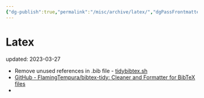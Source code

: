 ```yaml
---
{"dg-publish":true,"permalink":"/misc/archive/latex/","dgPassFrontmatter":true}
---
```



# Latex
updated: 2023-03-27


- Remove unused references in .bib file - [tidybibtex.sh](https://gist.github.com/skojaku/e98eb9d5dab70d42e64d447dced04098#file-tidybibtex-sh)
- [GitHub - FlamingTempura/bibtex-tidy: Cleaner and Formatter for BibTeX files](https://github.com/FlamingTempura/bibtex-tidy)
- 